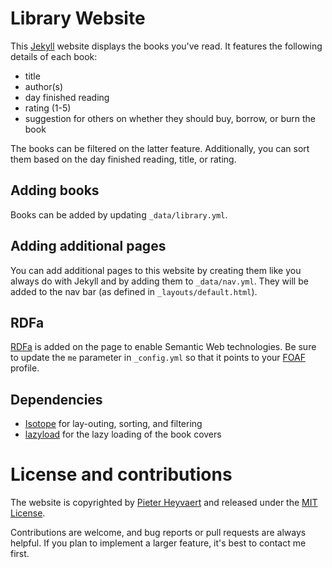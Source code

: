 # Library Website

This [Jekyll](https://jekyllrb.com) website displays the books you've read.
It features the following details of each book:
- title
- author(s)
- day finished reading
- rating (1-5)
- suggestion for others on whether they should buy, borrow, or burn the book

The books can be filtered on the latter feature.
Additionally, you can sort them based on the day finished reading, title, or rating.

## Adding books
Books can be added by updating `_data/library.yml`.

## Adding additional pages
You can add additional pages to this website by creating them like you always do with Jekyll and by adding them to `_data/nav.yml`.
They will be added to the nav bar (as defined in `_layouts/default.html`).

## RDFa
[RDFa](https://en.wikipedia.org/wiki/RDFa) is added on the page to enable Semantic Web technologies.
Be sure to update the `me` parameter in `_config.yml` so that it points to your [FOAF](https://en.wikipedia.org/wiki/FOAF_(ontology)) profile.

## Dependencies
- [Isotope](https://isotope.metafizzy.co) for lay-outing, sorting, and filtering
- [lazyload](https://github.com/fasterize/lazyload) for the lazy loading of the book covers

# License and contributions
The website is copyrighted by [Pieter Heyvaert](https://pieterheyvaert.com) and released under the [MIT License](https://github.com/pheyvaer/personal-library-website/blob/master/LICENSE).

Contributions are welcome, and bug reports or pull requests are always helpful. If you plan to implement a larger feature, it's best to contact me first.

